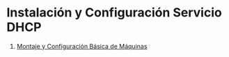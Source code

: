 # Instalación y Configuración Servicio DHCP 
1. [Montaje y Configuración Básica de Máquinas](./1_montaje_maquinas.md)

